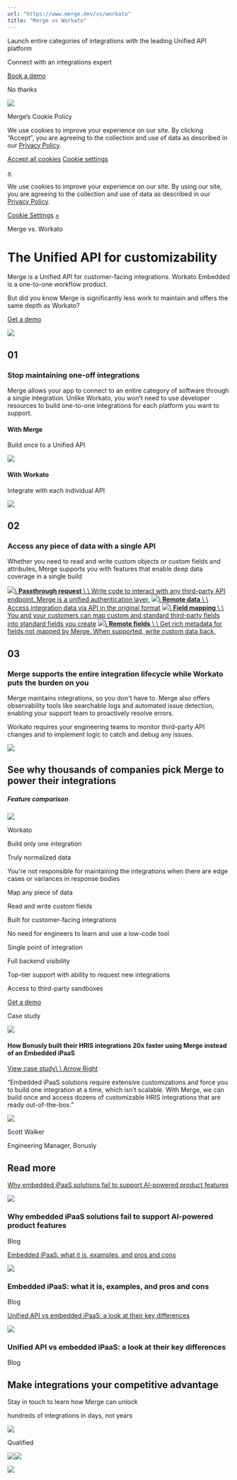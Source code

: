 ```yaml
---
url: "https://www.merge.dev/vs/workato"
title: "Merge vs Workato"
---
```


Launch entire categories of integrations with the leading Unified API platform

Connect with an integrations expert

[Book a demo](https://merge.dev/get-in-touch)

No thanks

![](https://images.mutinycdn.com/mutiny-assets/client/exit_popup_dummy_close_button_01.png)

Merge’s Cookie Policy

We use cookies to improve your experience on our site. By clicking “Accept”, you are agreeing to the collection and use of data as described in our [Privacy Policy](https://www.merge.dev/legal/privacy-policy).

[Accept all cookies](https://www.merge.dev/vs/workato#) [Cookie settings](https://www.merge.dev/cookie-settings)

[×](https://www.merge.dev/vs/workato#)

We use cookies to improve your experience on our site. By using our site, you are agreeing to the collection and use of data as described in our [Privacy Policy](https://www.merge.dev/legal/privacy-policy).

[Cookie Settings](https://www.merge.dev/archive/cookie-settings) [×](https://www.merge.dev/vs/workato#)

Merge vs. Workato

# The Unified API for customizability

Merge is a Unified API for customer-facing integrations. Workato Embedded is a one-to-one workflow product.

But did you know Merge is significantly less work to maintain and offers the same depth as Workato?

[Get a demo](https://www.merge.dev/get-in-touch?utm_btn=dr-page-vs%2Fworkato)

![](https://cdn.prod.website-files.com/624b192df0b0151225c10026/67bc316dc4a256d60995ebaa_Tray_hero-bg.svg)

## 01

### Stop maintaining one-off integrations

Merge allows your app to connect to an entire category of software through a single integration. Unlike Workato, you won’t need to use developer resources to build one-to-one integrations for each platform you want to support.

#### With Merge

Build once to a Unified API

![](https://cdn.prod.website-files.com/624b192df0b0151225c10026/67bb2c369ce5a689dcd76d03_paragon-1-1.svg)

#### With Workato

Integrate with each individual API

![](https://cdn.prod.website-files.com/624b192df0b0151225c10026/67bb2c6bcabf6acfef322b70_paragon-1-2.svg)

## 02

### Access any piece of data with a single API

Whether you need to read and write custom objects or custom fields and attributes, Merge supports you with features that enable deep data coverage in a single build

[![](https://cdn.prod.website-files.com/624b192df0b0151225c10026/67bb2d136caa4ca3b287376f_easy%20onboarding%20(4).svg)\\
**Passthrough request** \\
\\
Write code to interact with any third-party API endpoint. Merge is a unified authentication layer.](https://docs.merge.dev/supplemental-data/passthrough/) [![](https://cdn.prod.website-files.com/624b192df0b0151225c10026/67b73269f3f21ee5a36ac8b6_easy%20onboarding%20(3).svg)\\
**Remote data** \\
\\
Access integration data via API in the original format](https://docs.merge.dev/supplemental-data/remote-data/) [![](https://cdn.prod.website-files.com/624b192df0b0151225c10026/67bb2d12740112c7832091d5_easy%20onboarding%20(6).svg)\\
**Field mapping** \\
\\
You and your customers can map custom and standard third-party fields into standard fields you create](https://docs.merge.dev/guides/field-mappings/overview/) [![](https://cdn.prod.website-files.com/624b192df0b0151225c10026/67bb2d12c62011c3b5ead7f2_easy%20onboarding%20(7).svg)\\
**Remote fields** \\
\\
Get rich metadata for fields not mapped by Merge. When supported, write custom data back.](https://help.merge.dev/en/articles/7940316-remote-fields-overview)

## 03

### Merge supports the entire integration lifecycle while Workato puts the burden on you

Merge maintains integrations, so you don't have to. Merge also offers observability tools like searchable logs and automated issue detection, enabling your support team to proactively resolve errors.

Workato requires your engineering teams to monitor third-party API changes and to implement logic to catch and debug any issues.

![](https://cdn.prod.website-files.com/624b192df0b0151225c10026/67cb523b92561e430f6e34f2_workato02vs.avif)

## See why thousands of companies pick Merge to power their integrations

##### Feature comparison

![](https://cdn.prod.website-files.com/624b192df0b0151225c10026/67b5ed56e63b65409a3f0fa6_merge-logo_bbl.svg)

Workato

Build only one integration

Truly normalized data

You're not responsible for maintaining the integrations when there are edge cases or variances in response bodies

Map any piece of data

Read and write custom fields

Built for customer-facing integrations

No need for engineers to learn and use a low-code tool

Single point of integration

Full backend visibility

Top-tier support with ability to request new integrations

Access to third-party sandboxes

[Get a demo](https://www.merge.dev/get-in-touch?utm_btn=dr-page-vs%2Fworkato)

Case study

![](https://cdn.prod.website-files.com/624b192df0b0151225c10026/67bb2e49809b8e95a7257fd5_bonusly.svg)

#### How Bonusly built their HRIS integrations 20x faster using Merge instead of an Embedded iPaaS

[View case study\\
\\
Arrow Right](https://www.merge.dev/case-studies/bonusly)

“Embedded iPaaS solutions require extensive customizations and force you to build one integration at a time, which isn’t scalable. With Merge, we can build once and access dozens of customizable HRIS integrations that are ready out-of-the-box.”

![](https://cdn.prod.website-files.com/624b192df0b0151225c10026/67c19ed2de461d1d3b29863a_Scott%20Walker%20-%20Bonusly.avif)

Scott Walker

Engineering Manager, Bonusly

## Read more

[Why embedded iPaaS solutions fail to support AI-powered product features](https://www.merge.dev/blog/embedded-ipaas-fails-to-support-ai-features)

![](https://cdn.prod.website-files.com/62796ab9647626cbab663f42/67cdd376071b615c9f2dcbcb_Blog%20Header%20Brand%20Refresh.png)

### Why embedded iPaaS solutions fail to support AI-powered product features

Blog

[Embedded iPaaS: what it is, examples, and pros and cons](https://www.merge.dev/blog/embedded-ipaas)

![](https://cdn.prod.website-files.com/62796ab9647626cbab663f42/67d9ca5e423a87d4859f5726_AI%20product%20strategy.png)

### Embedded iPaaS: what it is, examples, and pros and cons

Blog

[Unified API vs embedded iPaaS: a look at their key differences](https://www.merge.dev/blog/embedded-ipaas-vs-unified-api)

![](https://cdn.prod.website-files.com/62796ab9647626cbab663f42/6733d7e97dbabfb2ed0eb210_Accounting_integration.webp)

### Unified API vs embedded iPaaS: a look at their key differences

Blog

## Make integrations your competitive advantage

Stay in touch to learn how Merge can unlock

hundreds of integrations in days, not years

![](https://cdn.prod.website-files.com/624b192df0b0151225c10026/67a0696c88fcb6b1a1d8ad6f_CTA%20Background%20Logo.svg)

Qualified

![](https://t.co/1/i/adsct?bci=4&dv=America%2FAdak%26en-US%2Cen%26Google%20Inc.%26Linux%20x86_64%26255%261280%261024%264%2624%261280%261024%260%26na&eci=3&event=%7B%7D&event_id=fd9beba9-60cc-45c5-bff2-78e7607c9e03&integration=gtm&p_id=Twitter&p_user_id=0&pl_id=cfbf0c86-1c90-4179-a23f-334e7e183b96&tw_document_href=https%3A%2F%2Fwww.merge.dev%2Fvs%2Fworkato&tw_iframe_status=0&txn_id=o7z1d&type=javascript&version=2.3.33)![](https://analytics.twitter.com/1/i/adsct?bci=4&dv=America%2FAdak%26en-US%2Cen%26Google%20Inc.%26Linux%20x86_64%26255%261280%261024%264%2624%261280%261024%260%26na&eci=3&event=%7B%7D&event_id=fd9beba9-60cc-45c5-bff2-78e7607c9e03&integration=gtm&p_id=Twitter&p_user_id=0&pl_id=cfbf0c86-1c90-4179-a23f-334e7e183b96&tw_document_href=https%3A%2F%2Fwww.merge.dev%2Fvs%2Fworkato&tw_iframe_status=0&txn_id=o7z1d&type=javascript&version=2.3.33)

![](https://bat.bing.com/action/0?ti=343102454&tm=gtm002&Ver=2&mid=bc9fb0c0-181b-4ef5-97ff-f73b9ed265ee&bo=2&sid=437bc2a03e8c11f0be8715a0fe1097e9&vid=437be7303e8c11f0b9230166c998d7ab&vids=1&msclkid=N&pi=918639831&lg=en-US&sw=1280&sh=1024&sc=24&tl=Merge%20vs%20Workato&p=https%3A%2F%2Fwww.merge.dev%2Fvs%2Fworkato&r=&lt=471&evt=pageLoad&sv=1&asc=G&cdb=AQAQ&rn=862597)